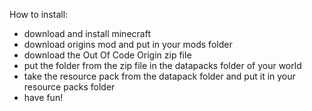 How to install:
- download and install minecraft
- download origins mod and put in your mods folder
- download the Out Of Code Origin zip file
- put the folder from the zip file in the datapacks folder of your world
- take the resource pack from the datapack folder and put it in your resource packs folder
- have fun!
